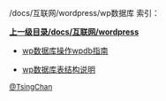 /docs/互联网/wordpress/wp数据库 索引：


**[上一级目录/docs/互联网/wordpress](/docs/互联网/wordpress/index.md)**

- [wp数据库操作wpdb指南](/docs/互联网/wordpress/wp数据库/wp数据库操作wpdb指南.md)

- [wp数据库表结构说明](/docs/互联网/wordpress/wp数据库/wp数据库表结构说明.md)


<font size=2 color='grey'> [@TsingChan](http://www.9ong.com/) </font>
